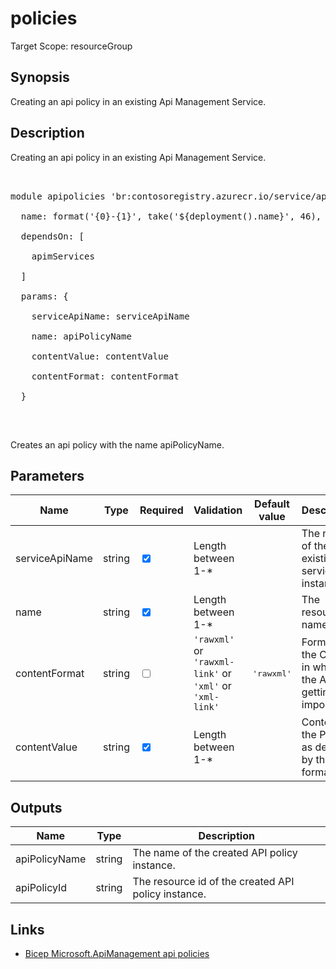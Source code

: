 ﻿# policies

Target Scope: resourceGroup

## Synopsis
Creating an api policy in an existing Api Management Service.

## Description
Creating an api policy in an existing Api Management Service.<br>
<pre><br>
module apipolicies 'br:contosoregistry.azurecr.io/service/apis/policies.bicep' = {<br>
  name: format('{0}-{1}', take('${deployment().name}', 46), 'apipolicies')<br>
  dependsOn: [<br>
    apimServices<br>
  ]<br>
  params: {<br>
    serviceApiName: serviceApiName<br>
    name: apiPolicyName<br>
    contentValue: contentValue<br>
    contentFormat: contentFormat<br>
  }<br>
</pre><br>
<p>Creates an api policy with the name apiPolicyName.</p>

## Parameters
| Name | Type | Required | Validation | Default value | Description |
| -- |  -- | -- | -- | -- | -- |
| serviceApiName | string | <input type="checkbox" checked> | Length between 1-* | <pre></pre> | The name of the existing service API instance. |
| name | string | <input type="checkbox" checked> | Length between 1-* | <pre></pre> | The resource name |
| contentFormat | string | <input type="checkbox"> | `'rawxml'` or `'rawxml-link'` or `'xml'` or `'xml-link'` | <pre>'rawxml'</pre> | Format of the Content in which the API is getting imported. |
| contentValue | string | <input type="checkbox" checked> | Length between 1-* | <pre></pre> | Contents of the Policy as defined by the format. |

## Outputs
| Name | Type | Description |
| -- |  -- | -- |
| apiPolicyName | string | The name of the created API policy instance. |
| apiPolicyId | string | The resource id of the created API policy instance. |

## Links
- [Bicep Microsoft.ApiManagement api policies](https://learn.microsoft.com/en-us/azure/templates/microsoft.apimanagement/service/apis/policies?pivots=deployment-language-bicep)
